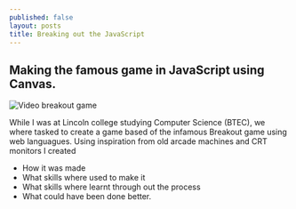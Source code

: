 ```yaml
---
published: false
layout: posts
title: Breaking out the JavaScript
---
```


## Making the famous game in JavaScript using Canvas.


![Video breakout game]({{site.baseurl}}/https://i.gyazo.com/9969810c934541927d071702c3e70ea8.gif)

While I was at Lincoln college studying Computer Science (BTEC), we where tasked to create a game based of the infamous Breakout game using web languagues. Using inspiration from old arcade machines and CRT monitors I created 


- How it was made
- What skills where used to make it 
- What skills where learnt through out the process
- What could have been done better.

